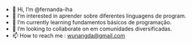 - 👋 Hi, I’m @fernanda-iha
- 👀 I’m interested in  aprender sobre diferentes linguagens de program.
- 🌱 I’m currently learning  fundamentos básicos de programação.
- 💞️ I’m looking to collaborate on  em comunidades diversificadas.
- 📫 How to reach me : wunangda@gmail.com

<!---
fernanda-iha/fernanda-iha is a ✨ special ✨ repository because its `README.md` (this file) appears on your GitHub profile.
You can click the Preview link to take a look at your changes.
--->
